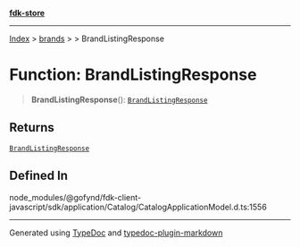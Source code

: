 [**fdk-store**](../../../README.md)
***

[Index](../../../API.md) > [brands](../../README.md) > [<internal>](../README.md) > BrandListingResponse

# Function: BrandListingResponse

> **BrandListingResponse**(): [`BrandListingResponse`](../type-aliases/type-alias.BrandListingResponse.md)

## Returns

[`BrandListingResponse`](../type-aliases/type-alias.BrandListingResponse.md)

## Defined In

node\_modules/@gofynd/fdk-client-javascript/sdk/application/Catalog/CatalogApplicationModel.d.ts:1556

***
Generated using [TypeDoc](https://typedoc.org/) and [typedoc-plugin-markdown](https://www.npmjs.com/package/typedoc-plugin-markdown)
